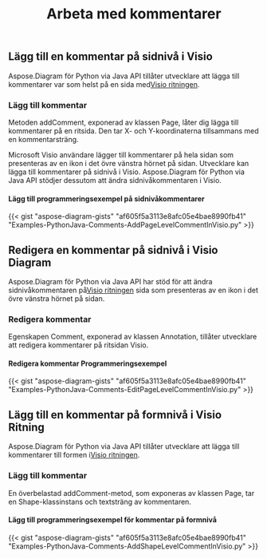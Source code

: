 ﻿---
title: Arbeta med kommentarer
type: docs
weight: 210
url: /sv/python-java/working-with-comments/
description: Den här sidan beskriver hur man lägger till kommentarer på en sida i Visio-ritningen med Aspose.Diagram-biblioteket.
---
## **Lägg till en kommentar på sidnivå i Visio**
 Aspose.Diagram för Python via Java API tillåter utvecklare att lägga till kommentarer var som helst på en sida med[Visio ritningen](DrawingComment.vsdx).
### **Lägg till kommentar**
Metoden addComment, exponerad av klassen Page, låter dig lägga till kommentarer på en ritsida. Den tar X- och Y-koordinaterna tillsammans med en kommentarsträng.

Microsoft Visio användare lägger till kommentarer på hela sidan som presenteras av en ikon i det övre vänstra hörnet på sidan. Utvecklare kan lägga till kommentarer på sidnivå i Visio. Aspose.Diagram för Python via Java API stödjer dessutom att ändra sidnivåkommentaren i Visio.
#### **Lägg till programmeringsexempel på sidnivåkommentarer**
{{< gist "aspose-diagram-gists" "af605f5a3113e8afc05e4bae8990fb41" "Examples-PythonJava-Comments-AddPageLevelCommentInVisio.py" >}}
## **Redigera en kommentar på sidnivå i Visio Diagram**
Aspose.Diagram för Python via Java API har stöd för att ändra sidnivåkommentaren på[Visio ritningen](DrawingComment.vsdx) sida som presenteras av en ikon i det övre vänstra hörnet på sidan.
### **Redigera kommentar**
Egenskapen Comment, exponerad av klassen Annotation, tillåter utvecklare att redigera kommentarer på ritsidan Visio.
#### **Redigera kommentar Programmeringsexempel**
{{< gist "aspose-diagram-gists" "af605f5a3113e8afc05e4bae8990fb41" "Examples-PythonJava-Comments-EditPageLevelCommentInVisio.py" >}}
## **Lägg till en kommentar på formnivå i Visio Ritning**
 Aspose.Diagram för Python via Java API tillåter utvecklare att lägga till kommentarer till formen i[Visio ritningen](DrawingComment.vsdx).
### **Lägg till kommentar**
En överbelastad addComment-metod, som exponeras av klassen Page, tar en Shape-klassinstans och textsträng av kommentaren.
#### **Lägg till programmeringsexempel för kommentar på formnivå**
{{< gist "aspose-diagram-gists" "af605f5a3113e8afc05e4bae8990fb41" "Examples-PythonJava-Comments-AddShapeLevelCommentInVisio.py" >}}
